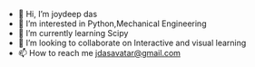 - 👋 Hi, I’m joydeep das
- 👀 I’m interested in Python,Mechanical Engineering 
- 🌱 I’m currently learning Scipy
- 💞️ I’m looking to collaborate on Interactive and visual learning
- 📫 How to reach me jdasavatar@gmail.com

<!---
111120066/111120066 is a ✨ special ✨ repository because its `README.md` (this file) appears on your GitHub profile.
You can click the Preview link to take a look at your changes.
--->
